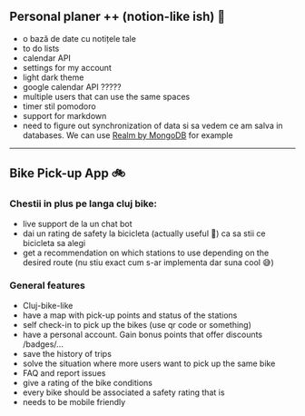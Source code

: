 ## Personal planer ++ (notion-like ish) 📝
- o bază de date cu notițele tale
- to do lists
- calendar API
- settings for my account
- light dark theme
- google calendar API ?????
- multiple users that can use the same spaces
- timer stil pomodoro
- support for markdown
- need to figure out synchronization of data si sa vedem ce am salva in databases. We can use [Realm by MongoDB](https://www.mongodb.com/docs/realm/) for example

---

## Bike Pick-up App 🚲

### Chestii in plus pe langa cluj bike:
- live support de la un chat bot
- dai un rating de safety la bicicleta (actually useful 🤕) ca sa stii ce bicicleta sa alegi
- get a recommendation on which stations to use depending on the desired route (nu stiu exact cum s-ar implementa dar suna cool 😅)

### General features
- Cluj-bike-like
- have a map with pick-up points and status of the stations
- self check-in to pick up the bikes (use qr code or something)
- have a personal account. Gain bonus points that offer discounts /badges/...
- save the history of trips
- solve the situation where more users want to pick up the same bike
- FAQ and report issues
- give a rating of the bike conditions
- every bike should be associated a safety rating that is 
- needs to be mobile friendly